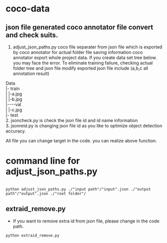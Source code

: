 # coco-data

## json file generated coco annotator file convert and check suits.

1. adjust_json_paths.py coco file separater from json file which is exported by coco annotator for actual folder file saving information
coco annotator export whole project data.
If you create data set tree below. you may face the error.
To eliminate training failure, checking actual folder tree and json file modify
exported json file include (a,b,c all annotation result)

Data  
|- train  
|     |-a.jpg  
|     |-b.jpg  
|----val  
|     |-c.jpg  
|- test  
2. jsoncheck.py is check the json file id and id name information  
3. jsonreid.py  is changing json file id as you like to optimize object detection accuracy.  

All file you can change target in the code. you can realize above function.

# command line for adjust_json_paths.py  
```

python adjust_json_paths.py ./"input path"/"input".json ./"output path"/"output".json ./"root folder"/  

```
## extraid_remove.py
- If you want to remove extra id from json file, please  change in the code path.
```
python extraid_remove.py

```
